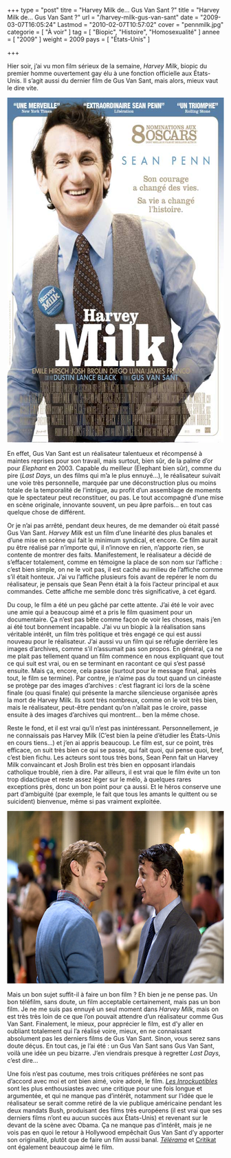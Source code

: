 +++
type = "post"
titre = "Harvey Milk de&#8230; Gus Van Sant ?"
title = "Harvey Milk de&#8230; Gus Van Sant ?"
url = "/harvey-milk-gus-van-sant"
date = "2009-03-07T16:05:24"
Lastmod = "2010-02-07T10:57:02"
cover = "pennmilk.jpg"
categorie = [ "À voir" ]
tag = [ "Biopic", "Histoire", "Homosexualité" ]
annee = [ "2009" ]
weight = 2009
pays = [ "États-Unis" ]

+++

<p>
<p>Hier soir, j&rsquo;ai vu mon film sérieux de la semaine, <em>Harvey Milk</em>, biopic du premier homme ouvertement gay élu à une fonction officielle aux États-Unis. Il s&rsquo;agit aussi du dernier film de Gus Van Sant, mais alors, mieux vaut le dire vite.</p>
<p style="text-align: center;"><a href="http://www.allocine.fr/film/fichefilm_gen_cfilm=130781.html"></a></p>
<p><a href="http://www.allocine.fr/film/fichefilm_gen_cfilm=130781.html"></a></p>
<p><a href="http://www.allocine.fr/film/fichefilm_gen_cfilm=130781.html"></a></p>
<p><a href="http://www.allocine.fr/film/fichefilm_gen_cfilm=130781.html"> </a></p>
<p><a href="http://www.allocine.fr/film/fichefilm_gen_cfilm=130781.html"></a></p>
<p><a href="http://www.allocine.fr/film/fichefilm_gen_cfilm=130781.html"></a></p>
<p><a href="http://www.allocine.fr/film/fichefilm_gen_cfilm=130781.html"></p>
<div><img class="aligncenter" src="harveymilk.jpeg" border="0" alt="harveymilk.jpeg" width="600" height="800" /></div>
<p></a></p>
<p>En effet, Gus Van Sant est un réalisateur talentueux et récompensé à maintes reprises pour son travail, mais surtout, bien sûr, de la palme d&rsquo;or pour <em>Elephant</em> en 2003. Capable du meilleur (Elephant bien sûr), comme du pire (<em>Last Days</em>, un des films qui m&rsquo;a le plus ennuyé&#8230;), le réalisateur suivait une voie très personnelle, marquée par une déconstruction plus ou moins totale de la temporalité de l&rsquo;intrigue, au profit d&rsquo;un assemblage de moments que le spectateur peut reconstituer, ou pas. Le tout accompagné d&rsquo;une mise en scène originale, innovante souvent, un peu âpre parfois&#8230; en tout cas quelque chose de différent.</p>
<p>Or je n&rsquo;ai pas arrêté, pendant deux heures, de me demander où était passé Gus Van Sant. <em>Harvey Milk</em> est un film d&rsquo;une linéarité des plus banales et d&rsquo;une mise en scène qui fait le minimum syndical, et encore. Ce film aurait pu être réalisé par n&rsquo;importe qui, il n&rsquo;innove en rien, n&rsquo;apporte rien, se contente de montrer des faits. Manifestement, le réalisateur a décidé de s&rsquo;effacer totalement, comme en témoigne la place de son nom sur l&rsquo;affiche : c&rsquo;est bien simple, on ne le voit pas, il est caché au milieu de l&rsquo;affiche comme s&rsquo;il était honteux. J&rsquo;ai vu l&rsquo;affiche plusieurs fois avant de repérer le nom du réalisateur, je pensais que Sean Penn était à la fois l&rsquo;acteur principal et aux commandes. Cette affiche me semble donc très significative, à cet égard.</p>
<p>Du coup, le film a été un peu gâché par cette attente. J&rsquo;ai été le voir avec une amie qui a beaucoup aimé et a pris le film quasiment pour un documentaire. Ça n&rsquo;est pas bête comme façon de voir les choses, mais j&rsquo;en ai été tout bonnement incapable. J&rsquo;ai vu un biopic à la réalisation sans véritable intérêt, un film très politique et très engagé ce qui est aussi nouveau pour le réalisateur. J&rsquo;ai aussi vu un film qui se réfugie derrière les images d&rsquo;archives, comme s&rsquo;il n&rsquo;assumait pas son propos. En général, ça ne me plait pas tellement quand un film commence en nous expliquant que tout ce qui suit est vrai, ou en se terminant en racontant ce qui s&rsquo;est passé ensuite. Mais ça, encore, cela passe (surtout pour le message final, après tout, le film se termine). Par contre, je n&rsquo;aime pas du tout quand un cinéaste se protège par des images d&rsquo;archives : c&rsquo;est flagrant ici lors de la scène finale (ou quasi finale) qui présente la marche silencieuse organisée après la mort de Harvey Milk. Ils sont très nombreux, comme on le voit très bien, mais le réalisateur, peut-être pendant qu&rsquo;on n&rsquo;allait pas le croire, passe ensuite à des images d&rsquo;archives qui montrent&#8230; ben la même chose.</p>
<p>Reste le fond, et il est vrai qu&rsquo;il n&rsquo;est pas inintéressant. Personnellement, je ne connaissais pas Harvey Milk (C&rsquo;est bien la peine d&rsquo;étudier les États-Unis en cours tiens&#8230;) et j&rsquo;en ai appris beaucoup. Le film est, sur ce point, très efficace, on suit très bien ce qui se passe, qui fait quoi, qui pense quoi, bref, c&rsquo;est bien fichu. Les acteurs sont tous très bons, Sean Penn fait un Harvey Milk convaincant et Josh Brolin est très bien en opposant irlandais catholique troublé, rien à dire. Par ailleurs, il est vrai que le film évite un ton trop didactique et reste assez léger sur le mélo, à quelques rares exceptions près, donc un bon point pour ça aussi. Et le héros conserve une part d&rsquo;ambiguïté (par exemple, le fait que tous les amants le quittent ou se suicident) bienvenue, même si pas vraiment exploitée.</p>
<div style="text-align: center;"><img src="harveymilk2.jpeg" border="0" alt="harveymilk2.jpeg" width="600" height="400" /></div>
<p>Mais un bon sujet suffit-il à faire un bon film ? Eh bien je ne pense pas. Un bon téléfilm, sans doute, un film acceptable certainement, mais pas un bon film. Je ne me suis pas ennuyé un seul moment dans <em>Harvey Milk</em>, mais on est très très loin de ce que l&rsquo;on pouvait attendre d&rsquo;un réalisateur comme Gus Van Sant. Finalement, le mieux, pour apprécier le film, est d&rsquo;y aller en oubliant totalement qui l&rsquo;a réalisé voire, mieux, en ne connaissant absolument pas les derniers films de Gus Van Sant. Sinon, vous serez sans doute déçus. En tout cas, je l&rsquo;ai été : un Gus Van Sant sans Gus Van Sant, voilà une idée un peu bizarre. J&rsquo;en viendrais presque à regretter <em>Last Days</em>, c&rsquo;est dire&#8230;</p>
<p>
<p>
<p>Une fois n&rsquo;est pas coutume, mes trois critiques préférées ne sont pas d&rsquo;accord avec moi et ont bien aimé, voire adoré, le film. <em><a href="http://www.lesinrocks.com/cine/cinema-article/article/harvey-milk/">Les Inrockuptibles</a></em> sont les plus enthousiastes avec une critique pour une fois longue et argumentée, et qui ne manque pas d&rsquo;intérêt, notamment sur l&rsquo;idée que le réalisateur se serait comme retiré de la vie publique américaine pendant les deux mandats Bush, produisant des films très européens (il est vrai que ses derniers films n&rsquo;ont eu aucun succès aux États-Unis) et revenant sur le devant de la scène avec Obama. Ça ne manque pas d&rsquo;intérêt, mais je ne vois pas en quoi le retour à Hollywood empêchait Gus Van Sant d&rsquo;y apporter son originalité, plutôt que de faire un film aussi banal. <em><a href="http://www.telerama.fr/cinema/films/harvey-milk,373096,critique.php">Télérama</a></em> et <a href="http://www.critikat.com/Harvey-Milk.html">Critikat</a> ont également beaucoup aimé le film.</p>

